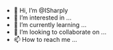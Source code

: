 - 👋 Hi, I’m @ISharply
- 👀 I’m interested in ...
- 🌱 I’m currently learning ...
- 💞️ I’m looking to collaborate on ...
- 📫 How to reach me ...

<!---
ISharply/ISharply is a ✨ special ✨ repository because its `README.md` (this file) appears on your GitHub profile.
You can click the Preview link to take a look at your changes.
--->

